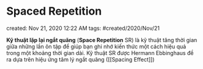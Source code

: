 # Spaced Repetition

created: Nov 21, 2020 12:22 AM
tags: #created/2020/Nov/21

**Kỹ thuật lặp lại ngắt quãng** (**Space Repetition** SR) là kỹ thuật tăng thời gian giữa những lần ôn tập để giúp bạn ghi nhớ kiến thức một cách hiệu quả trong một khoảng thời gian dài. Kỹ thuật SR được Hermann Ebbinghaus đề ra dựa trên hiệu ứng tâm lý ngắt quãng ([[Spacing Effect]])
